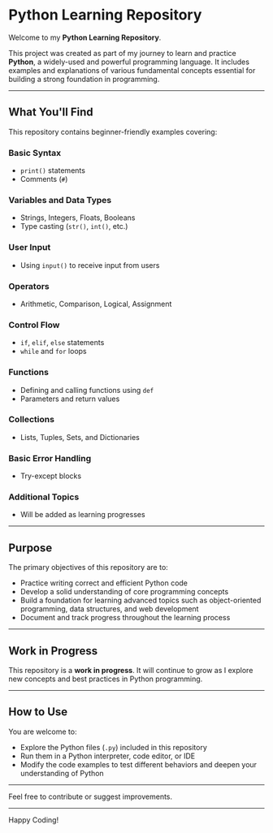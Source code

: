# Python Learning Repository

Welcome to my **Python Learning Repository**.

This project was created as part of my journey to learn and practice **Python**, a widely-used and powerful programming language. It includes examples and explanations of various fundamental concepts essential for building a strong foundation in programming.

---

## What You'll Find

This repository contains beginner-friendly examples covering:

### Basic Syntax
- `print()` statements  
- Comments (`#`)

### Variables and Data Types
- Strings, Integers, Floats, Booleans  
- Type casting (`str()`, `int()`, etc.)

### User Input
- Using `input()` to receive input from users

### Operators
- Arithmetic, Comparison, Logical, Assignment

### Control Flow
- `if`, `elif`, `else` statements  
- `while` and `for` loops

### Functions
- Defining and calling functions using `def`  
- Parameters and return values

### Collections
- Lists, Tuples, Sets, and Dictionaries

### Basic Error Handling
- Try-except blocks

### Additional Topics
- Will be added as learning progresses

---

## Purpose

The primary objectives of this repository are to:

- Practice writing correct and efficient Python code  
- Develop a solid understanding of core programming concepts  
- Build a foundation for learning advanced topics such as object-oriented programming, data structures, and web development  
- Document and track progress throughout the learning process

---

## Work in Progress

This repository is a **work in progress**. It will continue to grow as I explore new concepts and best practices in Python programming.

---

## How to Use

You are welcome to:

- Explore the Python files (`.py`) included in this repository  
- Run them in a Python interpreter, code editor, or IDE  
- Modify the code examples to test different behaviors and deepen your understanding of Python

---

Feel free to contribute or suggest improvements.

---

Happy Coding!

